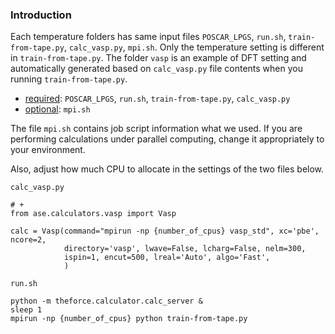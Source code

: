 ### Introduction
Each temperature folders has same input files `POSCAR_LPGS`, `run.sh`, `train-from-tape.py`, `calc_vasp.py`, `mpi.sh`. Only the temperature setting is different in `train-from-tape.py`. The folder `vasp` is an example of DFT setting and automatically generated based on `calc_vasp.py` file contents when you running `train-from-tape.py`.

* <ins>required</ins>: `POSCAR_LPGS`, `run.sh`, `train-from-tape.py`, `calc_vasp.py`
* <ins>optional</ins>: `mpi.sh`

The file `mpi.sh` contains job script information what we used. If you are performing calculations under parallel computing, change it appropriately to your environment.

Also, adjust how much CPU to allocate in the settings of the two files below.

`calc_vasp.py`
```shell
# +
from ase.calculators.vasp import Vasp

calc = Vasp(command="mpirun -np {number_of_cpus} vasp_std", xc='pbe', ncore=2,
            directory='vasp', lwave=False, lcharg=False, nelm=300,
            ispin=1, encut=500, lreal='Auto', algo='Fast',
            )
```

`run.sh`
```shell
python -m theforce.calculator.calc_server &
sleep 1
mpirun -np {number_of_cpus} python train-from-tape.py 
```

